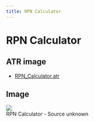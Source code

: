 ```yaml
---
title: RPN Calculator
---
```

# RPN Calculator  
  
## ATR image  
- [RPN_Calculator.atr](attachments/RPN_Calculator.atr)  
  
## Image  
![](attachments/RPN+Calculator.jpg)  
RPN Calculator - Source unknown  
